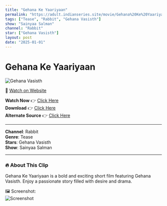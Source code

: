 ```yaml
---
title: "Gehana Ke Yaariyaan"
permalink: "https://adult.indianseries.site/movie/Gehana%20Ke%20Yaariyaan"
tags: ["Tease", "Rabbit", "Gehana Vasisth"]
show: "Sainyaa Salman"
channel: "Rabbit"
star: ["Gehana Vasisth"]
layout: post
date: "2025-01-01"
---
```


# Gehana Ke Yaariyaan

![Gehana Vasisth](https://shorts.desisins.com/wp-content/uploads/2024/11/Gehana-Vasithatha-Ke-Yaar-DesiSins.com_.jpg)

🔗 [Watch on Website](https://adult.indianseries.site/movie/Gehana%20Ke%20Yaariyaan)

**Watch Now** 👉 [Click Here](https://adult.indianseries.site/movie/Gehana%20Ke%20Yaariyaan)  
**Download** 👉 [Click Here](https://adult.indianseries.site/movie/Gehana%20Ke%20Yaariyaan)  
**Alternate Source** 👉 [Click Here](https://adult.indianseries.site/movie/Gehana%20Ke%20Yaariyaan)

---

**Channel**: Rabbit  
**Genre**: Tease  
**Stars**: Gehana Vasisth  
**Show**: Sainyaa Salman

---

### 🔥 About This Clip

Gehana Ke Yaariyaan is a bold and exciting short film featuring Gehana Vasisth. Enjoy a passionate story filled with desire and drama.
 
🖼️ Screenshot:  
![Screenshot](https://shorts.desisins.com/wp-content/uploads/2024/11/Gehana-Vasithatha-Ke-Yaar-DesiSins.com_.jpg)
